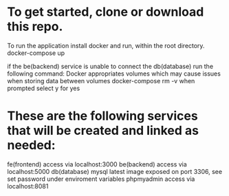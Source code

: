 # To get started, clone or download this repo.

To run the application
install docker
and run, within the root directory.
docker-compose up

if the be(backend) service is unable to connect the db(database) run the following command:
Docker appropriates volumes which may cause issues when storing data between volumes
docker-compose rm -v
when prompted select y for yes

# These are the following services that will be created and linked as needed:
  fe(frontend) access via localhost:3000
  be(backend) access via localhost:5000
  db(database) mysql latest image exposed on port 3306, see set password under enviroment variables
  phpmyadmin access via localhost:8081
  
